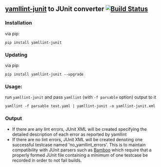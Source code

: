 [yamllint-junit](https://github.com/adrienverge/yamllint) to JUnit converter [![Build Status](https://travis-ci.com/wasilak/yamllint-junit.svg?branch=master)](https://travis-ci.com/wasilak/yamllint-junit)
---

### Installation
via pip:
```shell
pip install yamllint-junit
```
### Updating
via pip:
```shell
pip install yamllint-junit --upgrade
```

### Usage:
run `yamllint-junit` and pass `yamllint` (with `-f parsable` option) output to it
```shell
yamllint -f parsable test.yaml | yamllint-junit -o yamllint-junit.xml
```

### Output
* If there are any lint errors, JUnit XML will be created specifying the detailed description of each error as reported by yamllint 
* If there are no lint errors, JUnit XML will be created denoting one successful testcase named 'no\_yamllint\_errors'. This is to maintain compatibility with JUnit parsers such as [Bamboo](https://www.atlassian.com/software/bamboo) which require that a properly formed JUnit file containing a minimum of one testcase be recorded in order to not fail builds.
